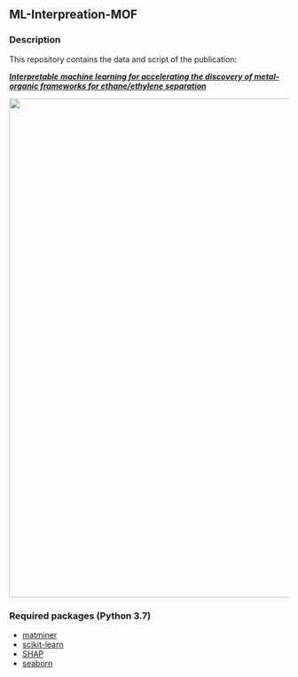 ## ML-Interpreation-MOF

### Description

This repository contains the data and script of the publication:

**_[Interpretable machine learning for accelerating the discovery of metal-organic frameworks for ethane/ethylene separation](https://doi.org/10.1016/j.cej.2022.136651)_**

<img src="https://repository-images.githubusercontent.com/509028386/90c15d12-eb29-400f-adf1-d773bb5dd3bb" width="900">

### Required packages (Python 3.7)
* [matminer](https://matminer.readthedocs.io/en/latest/)
* [scikit-learn](https://scikit-learn.org/stable/)
* [SHAP](https://shap.readthedocs.io/en/latest/index.html)
* [seaborn](https://seaborn.pydata.org/)
